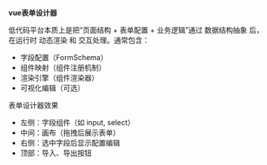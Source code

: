 **vue表单设计器**

低代码平台本质上是把“页面结构 + 表单配置 + 业务逻辑”通过 数据结构抽象 后，在运行时 动态渲染 和 交互处理。通常包含：
- 字段配置（FormSchema）
- 组件映射（组件注册机制）
- 渲染引擎（组件渲染器）
- 可视化编辑（可选）

表单设计器效果
- 左侧：字段组件（如 input, select）
- 中间：画布（拖拽后展示表单）
- 右侧：选中字段后显示配置编辑
- 顶部：导入、导出按钮
